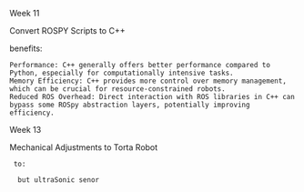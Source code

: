 Week 11

  Convert ROSPY Scripts to C++
   
   benefits:
   
    Performance: C++ generally offers better performance compared to Python, especially for computationally intensive tasks.
    Memory Efficiency: C++ provides more control over memory management, which can be crucial for resource-constrained robots.
    Reduced ROS Overhead: Direct interaction with ROS libraries in C++ can bypass some ROSpy abstraction layers, potentially improving efficiency.

Week 13

  Mechanical Adjustments to Torta Robot
     
     to:

      but ultraSonic senor
